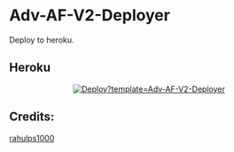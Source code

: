 # Adv-AF-V2-Deployer

Deploy to heroku.

<!-- ## Railway

[![Deploy on Railway](https://railway.app/button.svg)](https://railway.app/new/template?template=)
<br> -->

## Heroku

<p align="center">
<a href="https://heroku.com/deploy">
  <img src="https://www.herokucdn.com/deploy/button.svg" alt="Deploy?template=Adv-AF-V2-Deployer">
</a>
</p>

## Credits:

[rahulps1000](https://github.com/rahulps1000/HerokuBannedDeployer)

